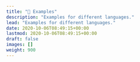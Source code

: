 ```yaml
---
title: "🧩 Examples"
description: "Examples for different languages."
lead: "Examples for different languages."
date: 2020-10-06T08:49:15+00:00
lastmod: 2020-10-06T08:49:15+00:00
draft: false
images: []
weight: 900
---
```

